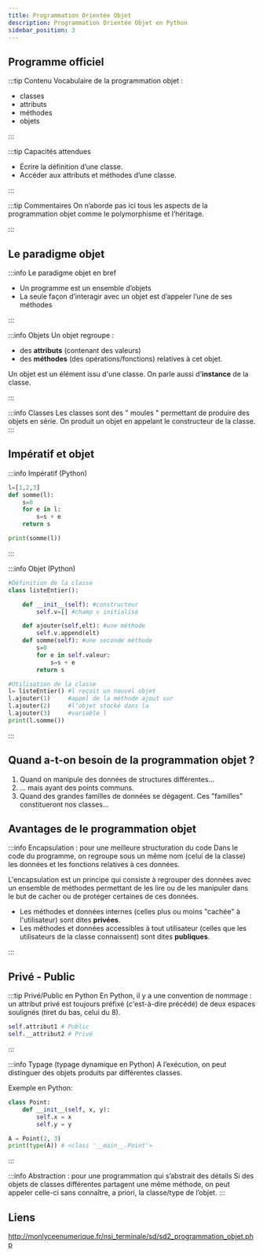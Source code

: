 ```yaml
---
title: Programmation Orientée Objet
description: Programmation Orientée Objet en Python
sidebar_position: 3
---
```


## Programme officiel

:::tip Contenu
Vocabulaire de la programmation objet :

- classes
- attributs
- méthodes
- objets

:::

:::tip Capacités attendues

- Écrire la définition d’une classe.
- Accéder aux attributs et méthodes d’une classe.

:::

:::tip Commentaires
On n’aborde pas ici tous les aspects de la programmation objet comme le polymorphisme et l’héritage.

:::

## Le paradigme objet

:::info Le paradigme objet en bref

- Un programme est un ensemble d’objets
- La seule façon d’interagir avec un objet est d’appeler l’une de ses méthodes

:::

:::info Objets
Un objet regroupe :

- des **attributs** (contenant des valeurs)
- des **méthodes** (des opérations/fonctions) relatives à cet objet.

Un objet est un élément issu d'une classe. On parle aussi d'**instance** de la classe.

:::

:::info Classes
Les classes sont des " moules " permettant de produire des objets en
série. On produit un objet en appelant le constructeur de la classe.
:::

## Impératif et objet

:::info Impératif (Python)

```python
l=[1,2,3]
def somme(l):
    s=0
    for e in l:
        s=s + e
    return s

print(somme(l))
```

:::

:::info Objet (Python)

```python
#Définition de la classe
class listeEntier():

    def __init__(self): #constructeur
        self.v=[] #champ v initialisé

    def ajouter(self,elt): #une méthode
        self.v.append(elt)
    def somme(self): #une seconde méthode
        s=0
        for e in self.valeur:
            s=s + e
        return s

#Utilisation de la classe
l= listeEntier() #l reçoit un nouvel objet
l.ajouter(1)     #appel de la méthode ajout sur
l.ajouter(2)     #l’objet stocké dans la
l.ajouter(3)     #variable l
print(l.somme())
```

:::

## Quand a-t-on besoin de la programmation objet ?

1. Quand on manipule des données de structures différentes...
2. ... mais ayant des points communs.
3. Quand des grandes familles de données se dégagent.
   Ces "familles" constitueront nos classes...

## Avantages de le programmation objet

:::info Encapsulation : pour une meilleure structuration du code
Dans le code du programme, on regroupe sous un même nom (celui de la
classe) les données et les fonctions relatives à ces données.

L'encapsulation est un principe qui consiste à regrouper des données avec un ensemble de méthodes permettant de les lire ou de les manipuler dans le but de cacher ou de protéger certaines de ces données.

- Les méthodes et données internes (celles plus ou moins "cachée" à l'utilisateur) sont dites **privées**.
- Les méthodes et données accessibles à tout utilisateur (celles que les utilisateurs de la classe connaissent) sont dites **publiques**.

:::

## Privé - Public

:::tip Privé/Public en Python
En Python, il y a une convention de nommage : un attribut privé est toujours préfixé (c'est-à-dire précédé) de deux espaces soulignés (tiret du bas, celui du 8).

```python
self.attribut1 # Public
self.__attribut2 # Privé
```

:::

:::info Typage (typage dynamique en Python)
A l’exécution, on peut distinguer des objets produits par différentes classes.

Exemple en Python:

```python
class Point:
    def __init__(self, x, y):
        self.x = x
        self.y = y

A = Point(2, 3)
print(type(A)) # <class '__main__.Point'>
```

:::

:::info Abstraction : pour une programmation qui s’abstrait des détails
Si des objets de classes différentes partagent une même méthode, on peut
appeler celle-ci sans connaître, a priori, la classe/type de l’objet.
:::

## Liens

http://monlyceenumerique.fr/nsi_terminale/sd/sd2_programmation_objet.php
